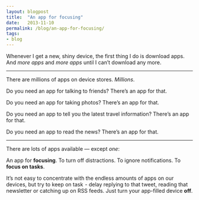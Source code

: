 ```yaml
---
layout: blogpost
title:  "An app for focusing"
date:   2013-11-10
permalink: /blog/an-app-for-focusing/
tags:
- blog
---
```


Whenever I get a new, shiny device, the first thing I do is download apps. And *more apps* and *more apps* until I can’t download any more.

* * *

There are millions of apps on device stores. *Millions*.

Do you need an app for talking to friends? There’s an app for that.

Do you need an app for taking photos? There’s an app for that.

Do you need an app to tell you the latest travel information? There’s an app for that.

Do you need an app to read the news? There’s an app for that.

* * *

There are lots of apps available — except *one*:

An app for **focusing**. To turn off distractions. To ignore notifications. To **focus on tasks**.

It’s not easy to concentrate with the endless amounts of apps on our devices, but try to keep on task  - delay replying to that tweet, reading that newsletter or catching up on RSS feeds. Just turn your app-filled device **off**.